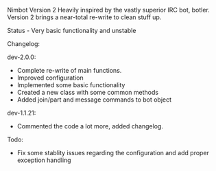 Nimbot Version 2
Heavily inspired by the vastly superior IRC bot, botler.
Version 2 brings a near-total re-write to clean stuff up.

Status - Very basic functionality and unstable

Changelog:

dev-2.0.0:
- Complete re-write of main functions.
- Improved configuration
- Implemented some basic functionality
- Created a new class with some common methods
- Added join/part and message commands to bot object
 
dev-1.1.21:
- Commented the code a lot more, added changelog.
  
Todo:
- Fix some stablity issues regarding the configuration and add proper exception handling 
